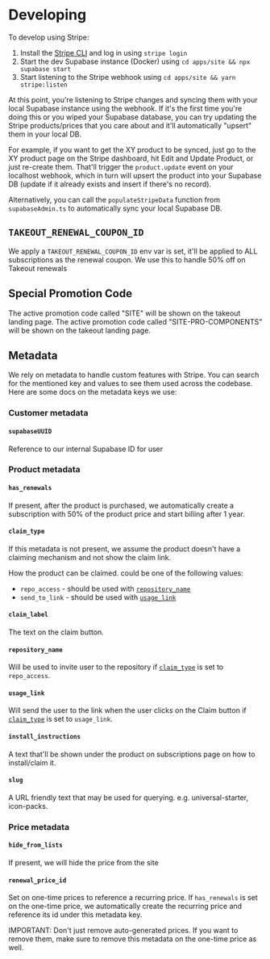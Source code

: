 # Developing

To develop using Stripe:

1. Install the [Stripe CLI](https://stripe.com/docs/stripe-cli) and log in using `stripe login`
2. Start the dev Supabase instance (Docker) using `cd apps/site && npx supabase start`
3. Start listening to the Stripe webhook using `cd apps/site && yarn stripe:listen`

At this point, you're listening to Stripe changes and syncing them with your local Supabase instance using the webhook. If it's the first time you're doing this or you wiped your Supabase database, you can try updating the Stripe products/prices that you care about and it'll automatically "upsert" them in your local DB.

For example, if you want to get the XY product to be synced, just go to the XY product page on the Stripe dashboard, hit Edit and Update Product, or just re-create them. That'll trigger the `product.update` event on your localhost webhook, which in turn will upsert the product into your Supabase DB (update if it already exists and insert if there's no record).

Alternatively, you can call the `populateStripeData` function from `supabaseAdmin.ts` to automatically sync your local Supabase DB.

## `TAKEOUT_RENEWAL_COUPON_ID`

We apply a `TAKEOUT_RENEWAL_COUPON_ID` env var is set, it'll be applied to ALL subscriptions as the renewal coupon. We use this to handle 50% off on Takeout renewals

## Special Promotion Code

The active promotion code called "SITE" will be shown on the takeout landing page.
The active promotion code called "SITE-PRO-COMPONENTS" will be shown on the takeout landing page.

## Metadata

We rely on metadata to handle custom features with Stripe. You can search for the mentioned key and values to see them used across the codebase. Here are some docs on the metadata keys we use:

### Customer metadata

#### `supabaseUUID`

Reference to our internal Supabase ID for user

### Product metadata

#### `has_renewals`

If present, after the product is purchased, we automatically create a subscription with 50% of the product price and start billing after 1 year.

#### `claim_type`

If this metadata is not present, we assume the product doesn't have a claiming mechanism and not show the claim link.

How the product can be claimed. could be one of the following values:

- `repo_access` - should be used with [`repository_name`](#repository_name)
- `send_to_link` - should be used with [`usage_link`](#usage_link)

#### `claim_label`

The text on the claim button.

#### `repository_name`

Will be used to invite user to the repository if [`claim_type`](#claim_type) is set to `repo_access`.

#### `usage_link`

Will send the user to the link when the user clicks on the Claim button if [`claim_type`](#claim_type) is set to `usage_link`.

#### `install_instructions`

A text that'll be shown under the product on subscriptions page on how to install/claim it.

#### `slug`

A URL friendly text that may be used for querying. e.g. universal-starter, icon-packs.

### Price metadata

#### `hide_from_lists`

If present, we will hide the price from the site

#### `renewal_price_id`

Set on one-time prices to reference a recurring price. If `has_renewals` is set on the one-time price, we automatically create the recurring price and reference its id under this metadata key.

IMPORTANT: Don't just remove auto-generated prices. If you want to remove them, make sure to remove this metadata on the one-time price as well.
